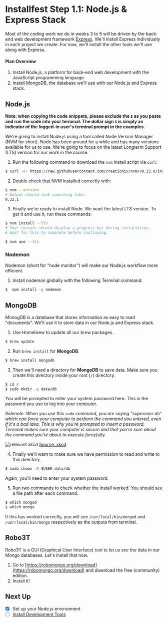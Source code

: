 # Installfest Step 1.1: Node.js & Express Stack

Most of the coding work we do in weeks 3 to 5 will be driven by the back-end web development framework [Express](http://expressjs.com). We'll install Express individually in each project we create. For now, we'll install the other tools we'll use along with Express.

#### Plan Overview

1. Install Node.js, a platform for back-end web development with the JavaScript programming language.
1. Install MongoDB, the database we'll use with our Node.js and Express stack.

## Node.js

__Note:  when copying the code snippets, please exclude the `$` as you paste and run the code into your terminal.  The dollar sign `$` is simply an indicator of the logged-in user's terminal prompt in the examples.__

We're going to install Node.js using a tool called Node Version Manager (NVM for short). Node has been around for a while and has many versions available for us to use. We're going to focus on the latest Longterm Support (LTS) version for our work in the course. 

1. Run the following command to download the `nvm` install script via `curl`:

  ```bash
  $ curl -o- https://raw.githubusercontent.com/creationix/nvm/v0.33.0/install.sh | bash
  ```

2. Double check that NVM installed correctly with:

  ```bash
  $ nvm --version
  # Output should look something like:
  0.32.1
  
  ```

3. Finally we're ready to install Node. We want the latest LTS version. To get it and use it, run these commands:

  ```bash
  $ nvm install --lts
  # Your console should display a progress bar during installation. 
  # Wait for this to complete before continuing.
  
  $ nvm use --lts
  
  ```


### Nodemon

Nodemon (short for "node monitor") will make our Node.js workflow more efficient.

1. Install nodemon globally with the following Terminal command:

  ```bash
  $  npm install -g nodemon
  ```


## MongoDB

MonogDB is a database that stores information as easy to read "documents". We'll use it to store data in our Node.js and Express stack.

1. Use Homebrew to update all our brew packages.

  ```bash
  $ brew update
  ```

2. Run `brew install` for **MongoDB**.

  ```bash
  $ brew install mongodb
  ```

3. Then we'll need a directory for **MongoDB** to save data. Make sure you create this directory inside your root (`/`) directory.

  ```bash
  $ cd /
  $ sudo mkdir -p data/db
  ```

  You will be prompted to enter your system password here. This is the password you use to log into your computer.

  *Sidenote:
  When you use this  `sudo` command, you are saying "superuser do" which can force your computer to perform the command you entered, even if it's a bad idea. This is why you're prompted to insert a password. Terminal makes sure your computer is secure and that you're sure about the command you're about to execute forcefully.*

  ![relevant xkcd](https://cloud.githubusercontent.com/assets/6520345/17527880/f458616c-5e21-11e6-9156-4db012c5efc7.png)
  [Source: xkcd](https://xkcd.com/149/)

4. Finally we'll want to make sure we have permission to read and write to this directory.

  ```bash
  $ sudo chown -R $USER data/db
  ```
  Again, you'll need to enter your system password.

5. Run two commands to check whether the install worked. You should see a file path after each command.

  ```bash
  $ which mongod
  $ which mongo
  ```

  If this has worked correctly, you will see `/usr/local/bin/mongod` and `/usr/local/bin/mongo` respectively as the outputs from terminal.

## Robo3T

Robo3T is a GUI (Graphical User Interface) tool to let us see the data in our Mongo databases.  Let's install that now.

1. Go to [https://robomongo.org/download](https://robomongo.org/download) and download the free (community) edition.
2. Install it!

## Next Up
* [x] Set up your Node.js environment
* [ ] [Install Development Tools](https://git.generalassemb.ly/sf-wdi-45/installfest/tree/master/mac-dev-tools)
